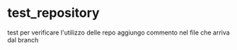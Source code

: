# test_repository
test per verificare l'utilizzo delle repo
aggiungo commento nel file che arriva dal branch
